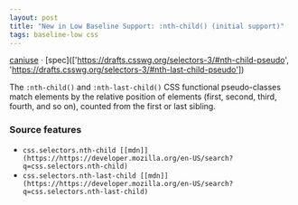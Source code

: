 ```yaml
---
layout: post
title: "New in Low Baseline Support: :nth-child() (initial support)"
tags: baseline-low css
---
```


[caniuse](https://caniuse.com/?search=nth-child) · [spec](['https://drafts.csswg.org/selectors-3/#nth-child-pseudo', 'https://drafts.csswg.org/selectors-3/#nth-last-child-pseudo'])

The `:nth-child()` and `:nth-last-child()` CSS functional pseudo-classes match elements by the relative position of elements (first, second, third, fourth, and so on), counted from the first or last sibling.

### Source features

- ``css.selectors.nth-child [[mdn]](https://https://developer.mozilla.org/en-US/search?q=css.selectors.nth-child)``
- ``css.selectors.nth-last-child [[mdn]](https://https://developer.mozilla.org/en-US/search?q=css.selectors.nth-last-child)``
